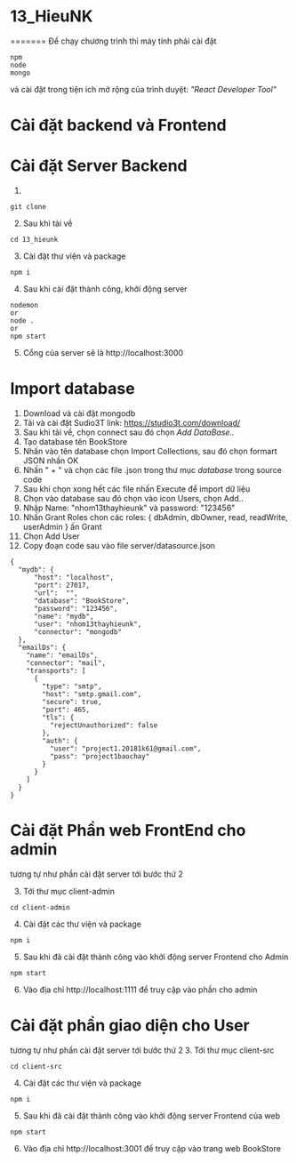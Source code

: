
# 13_HieuNK
=======
Để chạy chương trình thì máy tính phải cài đặt 
```
npm
node
mongo
```
và cài đặt trong tiện ích mở rộng của trình duyệt: *"React Developer Tool"*
 


# Cài đặt backend và Frontend 

# Cài đặt Server Backend
1. 
```
git clone 
```

2. Sau khi tải về
```
cd 13_hieunk
```
3. Cài đặt thư viện và package
```
npm i 
```
4. Sau khi cài đặt thành công, khởi động server 
```
nodemon
or
node .
or 
npm start
```
5. Cổng của server sẽ là http://localhost:3000

# Import database

1. Download và cài đặt mongodb 
2. Tải  và cài đặt Sudio3T link: https://studio3t.com/download/
3.  Sau khi tải về, chọn connect sau đó chọn *Add DataBase..*
4. Tạo database tên BookStore 
5. Nhấn vào tên database chọn Import Collections, sau đó chọn formart JSON nhấn OK
6. Nhấn " + " và chọn  các file .json trong thư mục *database* trong source code
7. Sau khi chọn xong hết các file nhấn Execute để import dữ liệu
8. Chọn vào database sau đó chọn vào icon Users, chọn Add..
9. Nhập Name: "nhom13thayhieunk" và password: "123456"
10. Nhấn Grant Roles chon các roles: { dbAdmin, dbOwner, read, readWrite, userAdmin } ấn Grant 
11. Chọn Add User 
12. Copy đoạn code sau vào file server/datasource.json
```
{
  "mydb": {
      "host": "localhost",
      "port": 27017,
      "url":  "",
      "database": "BookStore",
      "password": "123456",
      "name": "mydb",
      "user": "nhom13thayhieunk",
      "connector": "mongodb"
  },
  "emailDs": {
    "name": "emailDs",
    "connector": "mail",
    "transports": [
      {
        "type": "smtp",
        "host": "smtp.gmail.com",
        "secure": true,
        "port": 465,
        "tls": {
          "rejectUnauthorized": false
        },
        "auth": {
          "user": "project1.20181k61@gmail.com",
          "pass": "project1baochay"
        }
      }
    ]
  }
}

```

# Cài đặt Phần web FrontEnd cho admin 
tương tự như phần cài đặt server tới bước thứ 2

3. Tới thư mục client-admin 
```
cd client-admin
```
4. Cài đặt các thư viện và package
```
npm i 
```
5. Sau khi đã cài đặt thành công vào khởi động server Frontend cho Admin 
```
npm start
```
6. Vào địa chỉ http://localhost:1111 để truy cập vào phần cho admin

# Cài đặt phần giao diện cho User 
tương tự như phần cài đặt server tới bước thứ 2
3. Tới thư mục client-src
```
cd client-src
```
4. Cài đặt các thư viện và package
```
npm i 
```
5. Sau khi đã cài đặt thành công vào khởi động server Frontend của web 
```
npm start
```
6. Vào địa chỉ http://localhost:3001 để truy cập vào trang web BookStore




